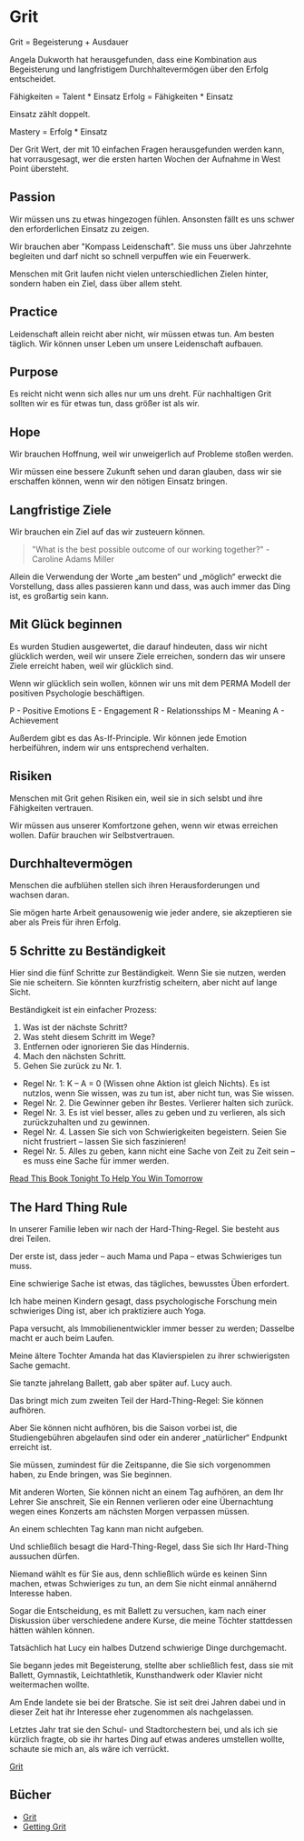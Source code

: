 # Grit

Grit = Begeisterung + Ausdauer

Angela Dukworth hat herausgefunden, dass eine Kombination aus Begeisterung und langfristigem Durchhaltevermögen über den Erfolg entscheidet.

Fähigkeiten = Talent * Einsatz
Erfolg = Fähigkeiten * Einsatz

Einsatz zählt doppelt.

Mastery = Erfolg * Einsatz

Der Grit Wert, der mit 10 einfachen Fragen herausgefunden werden kann, hat vorrausgesagt, wer die ersten harten Wochen der Aufnahme in West Point übersteht.

## Passion

Wir müssen uns zu etwas hingezogen fühlen. Ansonsten fällt es uns schwer den erforderlichen Einsatz zu zeigen.

Wir brauchen aber "Kompass Leidenschaft". Sie muss uns über Jahrzehnte begleiten und darf nicht so schnell verpuffen wie ein Feuerwerk.

Menschen mit Grit laufen nicht vielen unterschiedlichen Zielen hinter, sondern haben ein Ziel, dass über allem steht.

## Practice

Leidenschaft allein reicht aber nicht, wir müssen etwas tun. Am besten täglich. Wir können unser Leben um unsere Leidenschaft aufbauen.

## Purpose

Es reicht nicht wenn sich alles nur um uns dreht. Für nachhaltigen Grit sollten wir es für etwas tun, dass größer ist als wir.

## Hope

Wir brauchen Hoffnung, weil wir unweigerlich auf Probleme stoßen werden.

Wir müssen eine bessere Zukunft sehen und daran glauben, dass wir sie erschaffen können, wenn wir den nötigen Einsatz bringen.

## Langfristige Ziele

Wir brauchen ein Ziel auf das wir zusteuern können.

> "What is the best possible outcome of our working together?" - Caroline Adams Miller

Allein die Verwendung der Worte „am besten“ und „möglich“ erweckt die Vorstellung, dass alles passieren kann und dass, was auch immer das Ding ist, es großartig sein kann.

## Mit Glück beginnen

Es wurden Studien ausgewertet, die darauf hindeuten, dass wir nicht glücklich werden, weil wir unsere Ziele erreichen, sondern das wir unsere Ziele erreicht haben, weil wir glücklich sind.

Wenn wir glücklich sein wollen, können wir uns mit dem PERMA Modell der positiven Psychologie beschäftigen.

P - Positive Emotions
E - Engagement
R - Relationsships
M - Meaning
A - Achievement

Außerdem gibt es das As-If-Principle. Wir können jede Emotion herbeiführen, indem wir uns entsprechend verhalten.

## Risiken

Menschen mit Grit gehen Risiken ein, weil sie in sich selsbt und ihre Fähigkeiten vertrauen.

Wir müssen aus unserer Komfortzone gehen, wenn wir etwas erreichen wollen. Dafür brauchen wir Selbstvertrauen.

## Durchhaltevermögen

Menschen die aufblühen stellen sich ihren Herausforderungen und wachsen daran.

Sie mögen harte Arbeit genausowenig wie jeder andere, sie akzeptieren sie aber als Preis für ihren Erfolg.

## 5 Schritte zu Beständigkeit

Hier sind die fünf Schritte zur Beständigkeit. Wenn Sie sie nutzen, werden Sie nie scheitern. Sie könnten kurzfristig scheitern, aber nicht auf lange Sicht.

Beständigkeit ist ein einfacher Prozess:

1. Was ist der nächste Schritt?
2. Was steht diesem Schritt im Wege?
3. Entfernen oder ignorieren Sie das Hindernis.
4. Mach den nächsten Schritt.
5. Gehen Sie zurück zu Nr. 1.

- Regel Nr. 1: K – A = 0 (Wissen ohne Aktion ist gleich Nichts). Es ist nutzlos, wenn Sie wissen, was zu tun ist, aber nicht tun, was Sie wissen.
- Regel Nr. 2. Die Gewinner geben ihr Bestes. Verlierer halten sich zurück.
- Regel Nr. 3. Es ist viel besser, alles zu geben und zu verlieren, als sich zurückzuhalten und zu gewinnen.
- Regel Nr. 4. Lassen Sie sich von Schwierigkeiten begeistern. Seien Sie nicht frustriert – lassen Sie sich faszinieren!
- Regel Nr. 5. Alles zu geben, kann nicht eine Sache von Zeit zu Zeit sein – es muss eine Sache für immer werden.

[Read This Book Tonight To Help You Win Tomorrow](https://www.goodreads.com/book/show/36748067-read-this-book-tonight-to-help-you-win-tomorrow)

## The Hard Thing Rule

In unserer Familie leben wir nach der Hard-Thing-Regel. Sie besteht aus drei Teilen. 

Der erste ist, dass jeder – auch Mama und Papa – etwas Schwieriges tun muss. 

Eine schwierige Sache ist etwas, das tägliches, bewusstes Üben erfordert. 

Ich habe meinen Kindern gesagt, dass psychologische Forschung mein schwieriges Ding ist, aber ich praktiziere auch Yoga. 

Papa versucht, als Immobilienentwickler immer besser zu werden; Dasselbe macht er auch beim Laufen. 

Meine ältere Tochter Amanda hat das Klavierspielen zu ihrer schwierigsten Sache gemacht. 

Sie tanzte jahrelang Ballett, gab aber später auf. Lucy auch.

Das bringt mich zum zweiten Teil der Hard-Thing-Regel: Sie können aufhören. 

Aber Sie können nicht aufhören, bis die Saison vorbei ist, die Studiengebühren abgelaufen sind oder ein anderer „natürlicher“ Endpunkt erreicht ist. 

Sie müssen, zumindest für die Zeitspanne, die Sie sich vorgenommen haben, zu Ende bringen, was Sie beginnen. 

Mit anderen Worten, Sie können nicht an einem Tag aufhören, an dem Ihr Lehrer Sie anschreit, Sie ein Rennen verlieren oder eine Übernachtung wegen eines Konzerts am nächsten Morgen verpassen müssen. 

An einem schlechten Tag kann man nicht aufgeben.

Und schließlich besagt die Hard-Thing-Regel, dass Sie sich Ihr Hard-Thing aussuchen dürfen. 

Niemand wählt es für Sie aus, denn schließlich würde es keinen Sinn machen, etwas Schwieriges zu tun, an dem Sie nicht einmal annähernd Interesse haben. 

Sogar die Entscheidung, es mit Ballett zu versuchen, kam nach einer Diskussion über verschiedene andere Kurse, die meine Töchter stattdessen hätten wählen können.

Tatsächlich hat Lucy ein halbes Dutzend schwierige Dinge durchgemacht. 

Sie begann jedes mit Begeisterung, stellte aber schließlich fest, dass sie mit Ballett, Gymnastik, Leichtathletik, Kunsthandwerk oder Klavier nicht weitermachen wollte. 

Am Ende landete sie bei der Bratsche. Sie ist seit drei Jahren dabei und in dieser Zeit hat ihr Interesse eher zugenommen als nachgelassen. 

Letztes Jahr trat sie den Schul- und Stadtorchestern bei, und als ich sie kürzlich fragte, ob sie ihr hartes Ding auf etwas anderes umstellen wollte, schaute sie mich an, als wäre ich verrückt.

[Grit](https://www.goodreads.com/book/show/27213329-grit)

## Bücher

- [Grit](https://www.goodreads.com/book/show/27213329-grit)
- [Getting Grit](https://www.goodreads.com/book/show/30962239-getting-grit)